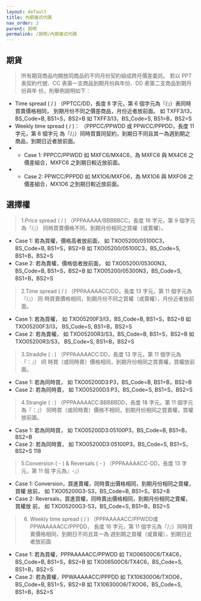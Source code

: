 ```yaml
---
layout: default
title: 內期複式代碼
nav_order: 2
parent: 說明
permalink: /說明/內期複式代碼
--- 
```


## 期貨
>所有期貨商品均開放同商品的不同月份契約組成跨月價差委託。
>若以 PPT 表契約代號、CC 表第一支商品到期月份與年份、DD 表第二支商品到期月份與年
>份，則舉例說明如下：
 - Time spread ( / ) （PPTCC/DD，長度 8 字元，第 6 個字元為『/』）表同時買賣價格相同，
到期月份不同之價差商品，月份近者放前面。
如 TXFF3/I3，BS_Code=B, BS1=S，BS2=B 
如 TXFF3/I3，BS_Code=S, BS1=B，BS2=S
 - Weekly time spread ( / )： （PPPCC/PPWDD 或 PPWCC/PPPDD，長度 11 字元，第 6 個字元
為『/』）同時買賣同契約，到期日不同且其一為週到期之商品，到期日近者放前面。
 -  - Case 1: PPPCC/PPWDD
如 MXFC6/MX4C6，為 MXFC6 與 MX4C6 之價差組合，MXFC6 之到期日較近放前面。
 -  - Case 2: PPWCC/PPPDD
如 MX1O6/MXFO6，為 MX1O6 與 MXFO6 之價差組合，MX1O6 之到期日較近放前面。

## 選擇權
>1.Price spread ( / ) （PPPAAAAA/BBBBBCC，長度 16 字元，第 9 個字元為『/』）
同時買賣價格不同，到期月份相同之買權（或賣權）。
 - Case 1: 若為買權，價格高者放前面，
如 TXO05200/05100C3，BS_Code=B, BS1=S，BS2=B 如
TXO05200/05100C3，BS_Code=S, BS1=B，BS2=S
 - Case 2: 若為賣權，價格低者放前面，
如 TXO05200/05300N3，BS_Code=B, BS1=S，BS2=B 如
TXO05200/05300N3，BS_Code=S, BS1=B，BS2=S
>2.Time spread ( / ) （PPPAAAAACC/DD，長度 13 字元，第 11 個字元為『/』） 同
時買賣價格相同，到期月份不同之買權（或賣權），月份近者放前面。
 - Case 1: 若為買權，
如 TXO05200F3/I3，BS_Code=B, BS1=S，BS2=B 如 TXO05200F3/I3，
BS_Code=S, BS1=B，BS2=S
 - Case 2: 若為賣權，
如 TXO05200R3/S3，BS_Code=B, BS1=S，BS2=B 如 TXO05200R3/S3，
BS_Code=S, BS1=B，BS2=S
>3.Straddle ( : ) （PPPAAAAACC:DD，長度 13 字元，第 11 個字元為『：』） 同
時買（或同時賣）價格相同，到期月份相同之買賣權，買權放前面。
 - Case 1: 若為同時買，
如 TXO05200D3:P3，BS_Code=B, BS1=B，BS2=B
 - Case 2: 若為同時賣，
如 TXO05200D3:P3，BS_Code=S, BS1=S，BS2=S
>4.Strangle ( : ) （PPPAAAAACC:BBBBBDD，長度 18 字元，第 11 個字元為『：』）
同時買（或同時賣）價格不相同，到期月份相同之買賣權，買權放前面。
 - Case 1: 若為同時買，
如 TXO05200D3:05100P3，BS_Code=B, BS1=B，BS2=B
 - Case 2: 若為同時賣，
如 TXO05200D3:05100P3，BS_Code=S, BS1=S，BS2=S
118
>5.Conversion ( - ) & Reversals ( - ) （PPPAAAAACC-DD，長度 13 字元，第 11 個
字元為』-』）
 - Case 1: Conversion，買進賣權，同時賣出價格相同，到期月份相同之買權，買權
放前，
如 TXO05200G3-S3，BS_Code=B, BS1=S，BS2=B
 - Case 2: Reversals，買進買權，同時賣出價格相同，到期月份相同之賣權，買權放
前，
如 TXO05200G3-S3，BS_Code=S, BS1=B，BS2=S
>6. Weekly time spread ( / ) （PPPAAAAACC/PPWDD或PPWAAAAACC/PPPDD，
長度 16 字元，第 11 個字元為『/』）同時買賣價格相同，到期日不同且其一為
週到期之買權（或賣權），到期日近者放前面
 - Case 1: 若為買權，PPPAAAAACC/PPWDD
如 TXO06500C6/TX4C6，BS_Code=B, BS1=S，BS2=B 如
TXO06500C6/TX4C6，BS_Code=S, BS1=B，BS2=S
 - Case 2: 若為賣權，PPWAAAAACC/PPPDD
如 TX106300O6/TXOO6，BS_Code=B, BS1=S，BS2=B 如
TX106300O6/TXOO6，BS_Code=S, BS1=B，BS2=S